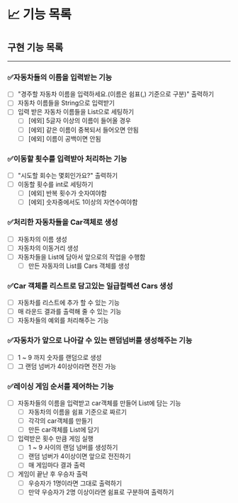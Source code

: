 # 📈 기능 목록

## 구현 기능 목록

---

### ✅자동차들의 이름을 입력받는 기능

+ [ ] "경주할 자동차 이름을 입력하세요.(이름은 쉼표(,) 기준으로 구분)" 출력하기
+ [ ] 자동차 이름들을 String으로 입력받기
+ [ ] 입력 받은 자동차 이름들을 List<String>으로 세팅하기
  + [ ] [에외] 5글자 이상의 이름이 들어올 경우
  + [ ] [에외] 같은 이름이 중복되서 들어오면 안됨
  + [ ] [에외] 이름이 공백이면 안됨

### ✅이동할 횟수를 입력받아 처리하는 기능

+ [ ] "시도할 회수는 몇회인가요?" 출력하기
+ [ ] 이동할 횟수를 int로 세팅하기
  + [ ] [에외] 반복 횟수가 숫자여야함
  + [ ] [에외] 숫자중에서도 1이상의 자연수여야함

### ✅처리한 자동차들을 Car객체로 생성

+ [ ] 자동차의 이름 생성
+ [ ] 자동차의 이동거리 생성
+ [ ] 자동차들을 List에 담아서 앞으로의 작업을 수행함
  + [ ] 만든 자동자의 List를 Cars 객체를 생성

### ✅Car 객체를 리스트로 담고있는 일급컬렉션 Cars 생성

+ [ ] 자동차를 리스트에 추가 할 수 있는 기능
+ [ ] 매 라운드 결과를 출력해 줄 수 있는 기능
+ [ ] 자동차들의 예외를 처리해주는 기능

### ✅자동차가 앞으로 나아갈 수 있는 랜덤넘버를 생성해주는 기능

+ [ ] 1 ~ 9 까지 숫자를 랜덤으로 생성
+ [ ] 그 랜덤 넘버가 4이상이라면 전진 가능

### ✅레이싱 게임 순서를 제어하는 기능

+ [ ] 자동차들의 이름을 입력받고 car객체를 만들어 List에 담는 기능
  + [ ] 자동차의 이름을 쉼표 기준으로 짜르기
  + [ ] 각각의 car객체를 만들기
  + [ ] 만든 car객체를 List에 담기
+ [ ] 입력받은 횟수 만큼 게임 실행
  + [ ] 1 ~ 9 사이의 랜덤 넘버를 생성하기
  + [ ] 랜덤 넘버가 4이상이면 앞으로 전진하기
  + [ ] 매 게임마다 결과 출력
+ [ ] 게임이 끝난 후 우승자 출력
  + [ ] 우승자가 1명이라면 그대로 출력하기
  + [ ] 만약 우승자가 2명 이상이라면 쉼표로 구분하여 출력하기
